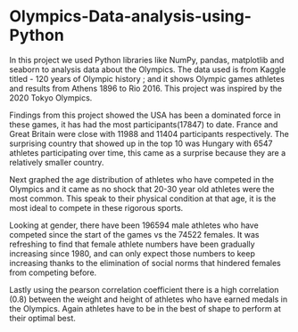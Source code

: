# Olympics-Data-analysis-using-Python
In this project we used Python libraries like NumPy, pandas, matplotlib and seaborn to analysis data about the Olympics. The data used is from Kaggle titled - 120 years of Olympic history ; and it shows Olympic games athletes and results from Athens 1896 to Rio 2016. This project was inspired by the 2020 Tokyo Olympics. 
			
Findings from this project showed the USA has been a dominated force in these games, it has had the most participants(17847) to date. France and Great Britain were close with 11988 and 11404 participants respectively. The surprising country that showed up in the top 10 was Hungary with 6547 athletes participating over time, this came as a surprise because they are a relatively smaller country.
			
Next graphed the age distribution of athletes who have competed in the Olympics and it came as no shock that 20-30 year old athletes were the most common. This speak to their physical condition at that age, it is the most ideal to compete in these rigorous sports. 
			
Looking at gender, there have been 196594 male athletes who have competed since the start of the games vs the 74522 females. It was refreshing to find that female athlete numbers have been gradually increasing since 1980, and can only expect those numbers to keep increasing thanks to the elimination of social norms that hindered females from competing before. 
			
Lastly using the pearson correlation coefficient there is a high correlation (0.8) between the weight and height of athletes who have earned medals in the Olympics. Again athletes have to be in the best of shape to perform at their optimal best.  

